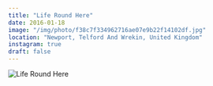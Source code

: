```yaml
---
title: "Life Round Here"
date: 2016-01-18
image: "/img/photo/f38c7f334962716ae07e9b22f14102df.jpg"
location: "Newport, Telford And Wrekin, United Kingdom"
instagram: true
draft: false
---
```


![Life Round Here](/img/photo/f38c7f334962716ae07e9b22f14102df.jpg)

